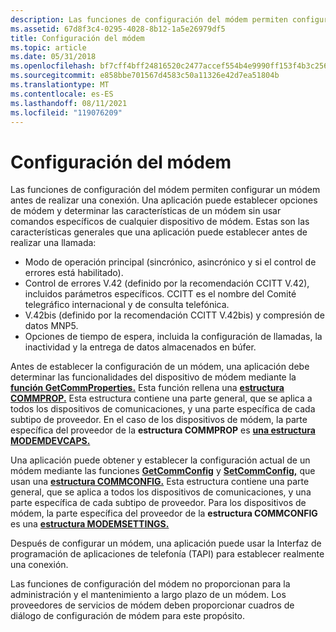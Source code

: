 ```yaml
---
description: Las funciones de configuración del módem permiten configurar un módem antes de realizar una conexión.
ms.assetid: 67d8f3c4-0295-4028-8b12-1a5e26979df5
title: Configuración del módem
ms.topic: article
ms.date: 05/31/2018
ms.openlocfilehash: bf7cff4bff24816520c2477accef554b4e9990ff153f4b3c256b033265d00e51
ms.sourcegitcommit: e858bbe701567d4583c50a11326e42d7ea51804b
ms.translationtype: MT
ms.contentlocale: es-ES
ms.lasthandoff: 08/11/2021
ms.locfileid: "119076209"
---
```

# <a name="modem-configuration"></a>Configuración del módem

Las funciones de configuración del módem permiten configurar un módem antes de realizar una conexión. Una aplicación puede establecer opciones de módem y determinar las características de un módem sin usar comandos específicos de cualquier dispositivo de módem. Estas son las características generales que una aplicación puede establecer antes de realizar una llamada:

-   Modo de operación principal (sincrónico, asincrónico y si el control de errores está habilitado).
-   Control de errores V.42 (definido por la recomendación CCITT V.42), incluidos parámetros específicos. CCITT es el nombre del Comité telegráfico internacional y de consulta telefónica.
-   V.42bis (definido por la recomendación CCITT V.42bis) y compresión de datos MNP5.
-   Opciones de tiempo de espera, incluida la configuración de llamadas, la inactividad y la entrega de datos almacenados en búfer.

Antes de establecer la configuración de un módem, una aplicación debe determinar las funcionalidades del dispositivo de módem mediante la [**función GetCommProperties.**](/windows/desktop/api/Winbase/nf-winbase-getcommproperties) Esta función rellena una [**estructura COMMPROP.**](/windows/desktop/api/WinBase/ns-winbase-commprop) Esta estructura contiene una parte general, que se aplica a todos los dispositivos de comunicaciones, y una parte específica de cada subtipo de proveedor. En el caso de los dispositivos de módem, la parte específica del proveedor de la **estructura COMMPROP** es [**una estructura MODEMDEVCAPS.**](/windows/desktop/api/Mcx/ns-mcx-modemdevcaps)

Una aplicación puede obtener y establecer la configuración actual de un módem mediante las funciones [**GetCommConfig**](/windows/desktop/api/Winbase/nf-winbase-getcommconfig) y [**SetCommConfig,**](/windows/desktop/api/Winbase/nf-winbase-setcommconfig) que usan una [**estructura COMMCONFIG.**](/windows/desktop/api/Winbase/ns-winbase-commconfig) Esta estructura contiene una parte general, que se aplica a todos los dispositivos de comunicaciones, y una parte específica de cada subtipo de proveedor. Para los dispositivos de módem, la parte específica del proveedor de la **estructura COMMCONFIG** es una [**estructura MODEMSETTINGS.**](/windows/desktop/api/Mcx/ns-mcx-modemsettings)

Después de configurar un módem, una aplicación puede usar la Interfaz de programación de aplicaciones de telefonía (TAPI) para establecer realmente una conexión.

Las funciones de configuración del módem no proporcionan para la administración y el mantenimiento a largo plazo de un módem. Los proveedores de servicios de módem deben proporcionar cuadros de diálogo de configuración de módem para este propósito.

 

 



